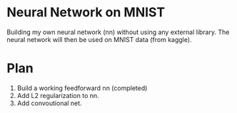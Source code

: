 # Neural Network on MNIST
Building my own neural network (nn) without using any external library.
The neural network will then be used on MNIST data (from kaggle).

# Plan
1. Build a working feedforward nn (completed)
2. Add L2 regularization to nn.
3. Add convoutional net.
